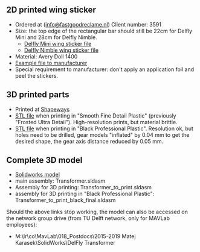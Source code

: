 
## 2D printed wing sticker
- Ordered at (info@fastgoodreclame.nl) Client number: 3591
- Size: the top edge of the rectangular bar should still be 22cm for Delfly Mini and 28cm for Delfly Nimble.
  - [Delfly Mini wing sticker file](https://github.com/tudelft/mavlab/blob/master/pdf/delfly/tapeShape22cm.eps)
  - [Delfly Nimble wing sticker file](https://github.com/tudelft/mavlab/blob/master/pdf/delfly/tapeShape28cm.eps)
- Material: Avery Doll 1400
- [Example file to manufacturer](https://github.com/tudelft/mavlab/blob/master/pdf/delfly/stickerPrintExampleFile_DelflyNimble.pdf)
- Special requirement to manufacturer: don't apply an application foil and peel the stickers.

## 3D printed parts 
- Printed at [Shapeways](https://www.shapeways.com/)
- [STL file](https://1drv.ms/u/s!AiynX8wt2X_PkuBkiUyEsvkO_RJhmw) when printing in "Smooth Fine Detail Plastic" (previously "Frosted Ultra Detail"). High-resolution prints, but material brittle.
- [STL file](https://1drv.ms/u/s!AiynX8wt2X_PlpA5nCe68dNXT2Rdqg) when printing in "Black Professional Plastic". Resolution ok, but holes need to be drilled, gear models "inflated" by 0.04 mm to get the desired shape, the gear axis distance reduced by 0.05 mm.

## Complete 3D model 
- [Solidworks model](https://1drv.ms/f/s!AiynX8wt2X_Ph4I-EseeEj9i3t0DWg )
- main assembly: Transformer.sldasm
- Assembly for 3D printing: Transformer_to_print.sldasm
- assembly for 3D printing in "Black Professional Plastic": Transformer_to_print_black_final.sldasm

Should the above links stop working, the model can also be accessed on the network group drive (from TU Delft network, only for MAVLab employees):
* M:\lr\co\MavLab\018_Postdocs\2015-2019 Matej Karasek\SolidWorks\DelFly Transformer
